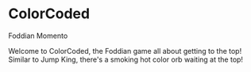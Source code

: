# ColorCoded
Foddian Momento

Welcome to ColorCoded, the Foddian game all about getting to the top! Similar to Jump King, there's a smoking hot color orb waiting at the top!

